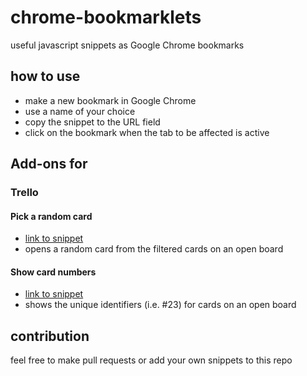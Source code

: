 # chrome-bookmarklets
useful javascript snippets as Google Chrome bookmarks

## how to use
- make a new bookmark in Google Chrome
- use a name of your choice
- copy the snippet to the URL field
- click on the bookmark when the tab to be affected is active

## Add-ons for

### Trello

#### Pick a random card
- [link to snippet](https://github.com/freegyes/chrome-bookmarklets/blob/master/trello/random-card.js)
- opens a random card from the filtered cards on an open board

#### Show card numbers
- [link to snippet](https://github.com/freegyes/chrome-bookmarklets/blob/master/trello/show-card-numbers.js)
- shows the unique identifiers (i.e. #23) for cards on an open board

## contribution
feel free to make pull requests or add your own snippets to this repo
